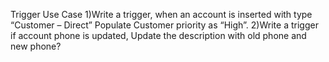 Trigger Use Case
1)Write a trigger, when an account is inserted with type “Customer – Direct” Populate Customer priority as “High”. 
2)Write a trigger if account phone is updated, Update the description with old phone and new phone?
